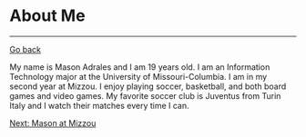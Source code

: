 # About Me
---

[Go back](README.md)

My name is Mason Adrales and I am 19 years old. I am an Information Technology major at the University of Missouri-Columbia. I am in my second year at Mizzou. I enjoy playing soccer, basketball, and both board games and video games. My favorite soccer club is Juventus from Turin Italy and I watch their matches every time I can.

[Next: Mason at Mizzou](MasonatMizzou.md)

